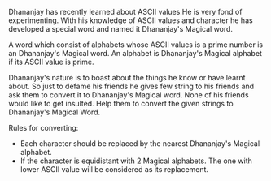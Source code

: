 Dhananjay has recently learned about ASCII values.He is very fond of experimenting. With his knowledge of ASCII values and character he has developed a special word and named it Dhananjay's Magical word.

A word which consist of alphabets whose ASCII values is a prime number is an Dhananjay's Magical word. An alphabet is Dhananjay's Magical alphabet if its ASCII value is prime.

Dhananjay's nature is to boast about the things he know or have learnt about. So just to defame his friends he gives few string to his friends and ask them to convert it to Dhananjay's Magical word. None of his friends would like to get insulted. Help them to convert the given strings to Dhananjay's Magical Word.

Rules for converting:

- Each character should be replaced by the nearest Dhananjay's Magical alphabet.
- If the character is equidistant with 2 Magical alphabets. The one with lower ASCII value will be considered as its replacement.